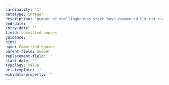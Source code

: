 ```yaml
---
cardinality: '1'
datatype: integer
description: 'number of dwellinghouses which have commenced but not completed development'
end-date: ''
entry-date: ''
field: committed-houses 
guidance: ''
hint: ''
name: Committed houses
parent-field: number
replacement-field: ''
start-date: ''
typology: value
uri-template: ''
wikidata-property: ''
---
```

